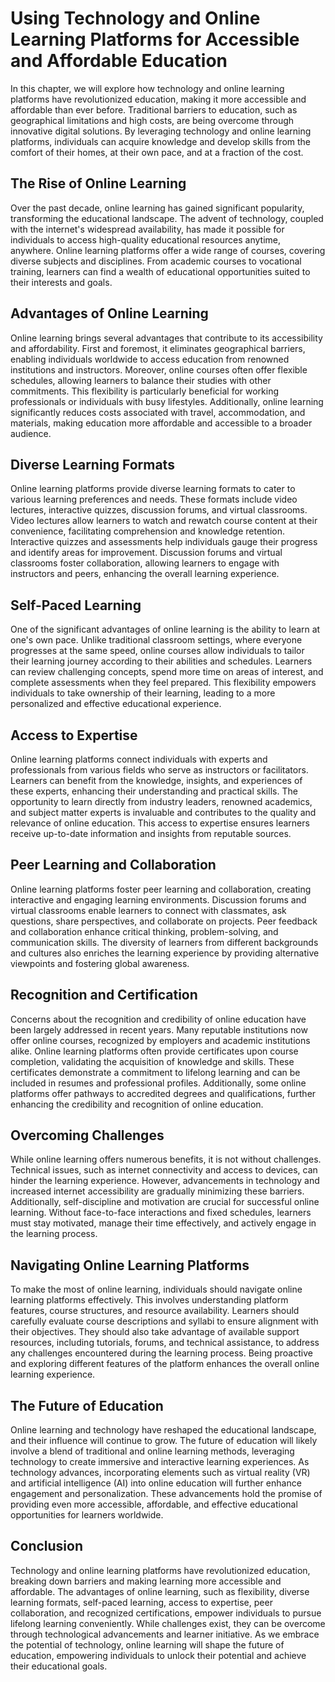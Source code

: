 Using Technology and Online Learning Platforms for Accessible and Affordable Education
===============================================================================================

In this chapter, we will explore how technology and online learning platforms have revolutionized education, making it more accessible and affordable than ever before. Traditional barriers to education, such as geographical limitations and high costs, are being overcome through innovative digital solutions. By leveraging technology and online learning platforms, individuals can acquire knowledge and develop skills from the comfort of their homes, at their own pace, and at a fraction of the cost.

The Rise of Online Learning
---------------------------

Over the past decade, online learning has gained significant popularity, transforming the educational landscape. The advent of technology, coupled with the internet's widespread availability, has made it possible for individuals to access high-quality educational resources anytime, anywhere. Online learning platforms offer a wide range of courses, covering diverse subjects and disciplines. From academic courses to vocational training, learners can find a wealth of educational opportunities suited to their interests and goals.

Advantages of Online Learning
-----------------------------

Online learning brings several advantages that contribute to its accessibility and affordability. First and foremost, it eliminates geographical barriers, enabling individuals worldwide to access education from renowned institutions and instructors. Moreover, online courses often offer flexible schedules, allowing learners to balance their studies with other commitments. This flexibility is particularly beneficial for working professionals or individuals with busy lifestyles. Additionally, online learning significantly reduces costs associated with travel, accommodation, and materials, making education more affordable and accessible to a broader audience.

Diverse Learning Formats
------------------------

Online learning platforms provide diverse learning formats to cater to various learning preferences and needs. These formats include video lectures, interactive quizzes, discussion forums, and virtual classrooms. Video lectures allow learners to watch and rewatch course content at their convenience, facilitating comprehension and knowledge retention. Interactive quizzes and assessments help individuals gauge their progress and identify areas for improvement. Discussion forums and virtual classrooms foster collaboration, allowing learners to engage with instructors and peers, enhancing the overall learning experience.

Self-Paced Learning
-------------------

One of the significant advantages of online learning is the ability to learn at one's own pace. Unlike traditional classroom settings, where everyone progresses at the same speed, online courses allow individuals to tailor their learning journey according to their abilities and schedules. Learners can review challenging concepts, spend more time on areas of interest, and complete assessments when they feel prepared. This flexibility empowers individuals to take ownership of their learning, leading to a more personalized and effective educational experience.

Access to Expertise
-------------------

Online learning platforms connect individuals with experts and professionals from various fields who serve as instructors or facilitators. Learners can benefit from the knowledge, insights, and experiences of these experts, enhancing their understanding and practical skills. The opportunity to learn directly from industry leaders, renowned academics, and subject matter experts is invaluable and contributes to the quality and relevance of online education. This access to expertise ensures learners receive up-to-date information and insights from reputable sources.

Peer Learning and Collaboration
-------------------------------

Online learning platforms foster peer learning and collaboration, creating interactive and engaging learning environments. Discussion forums and virtual classrooms enable learners to connect with classmates, ask questions, share perspectives, and collaborate on projects. Peer feedback and collaboration enhance critical thinking, problem-solving, and communication skills. The diversity of learners from different backgrounds and cultures also enriches the learning experience by providing alternative viewpoints and fostering global awareness.

Recognition and Certification
-----------------------------

Concerns about the recognition and credibility of online education have been largely addressed in recent years. Many reputable institutions now offer online courses, recognized by employers and academic institutions alike. Online learning platforms often provide certificates upon course completion, validating the acquisition of knowledge and skills. These certificates demonstrate a commitment to lifelong learning and can be included in resumes and professional profiles. Additionally, some online platforms offer pathways to accredited degrees and qualifications, further enhancing the credibility and recognition of online education.

Overcoming Challenges
---------------------

While online learning offers numerous benefits, it is not without challenges. Technical issues, such as internet connectivity and access to devices, can hinder the learning experience. However, advancements in technology and increased internet accessibility are gradually minimizing these barriers. Additionally, self-discipline and motivation are crucial for successful online learning. Without face-to-face interactions and fixed schedules, learners must stay motivated, manage their time effectively, and actively engage in the learning process.

Navigating Online Learning Platforms
------------------------------------

To make the most of online learning, individuals should navigate online learning platforms effectively. This involves understanding platform features, course structures, and resource availability. Learners should carefully evaluate course descriptions and syllabi to ensure alignment with their objectives. They should also take advantage of available support resources, including tutorials, forums, and technical assistance, to address any challenges encountered during the learning process. Being proactive and exploring different features of the platform enhances the overall online learning experience.

The Future of Education
-----------------------

Online learning and technology have reshaped the educational landscape, and their influence will continue to grow. The future of education will likely involve a blend of traditional and online learning methods, leveraging technology to create immersive and interactive learning experiences. As technology advances, incorporating elements such as virtual reality (VR) and artificial intelligence (AI) into online education will further enhance engagement and personalization. These advancements hold the promise of providing even more accessible, affordable, and effective educational opportunities for learners worldwide.

Conclusion
----------

Technology and online learning platforms have revolutionized education, breaking down barriers and making learning more accessible and affordable. The advantages of online learning, such as flexibility, diverse learning formats, self-paced learning, access to expertise, peer collaboration, and recognized certifications, empower individuals to pursue lifelong learning conveniently. While challenges exist, they can be overcome through technological advancements and learner initiative. As we embrace the potential of technology, online learning will shape the future of education, empowering individuals to unlock their potential and achieve their educational goals.

